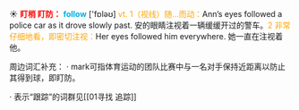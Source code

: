 ☀ <font color="red">**盯梢 盯防：**</font>
<font color="sky blue">**follow**</font> ['fɒləʊ] 
<font color="orange">vt. 1（视线）随…而动：</font>Ann’s eyes followed a police car as it drove slowly past. 安的眼睛注视着一辆缓缓开过的警车。<font color="orange">2 非常仔细地看，即密切注视：</font>Her eyes followed him everywhere. 她一直在注视着他。

周边词汇补充：
· mark可指体育运动的团队比赛中与一名对手保持近距离以防止其得到球，即盯防。

· 表示“跟踪”的词群见[[01寻找 追踪]]
